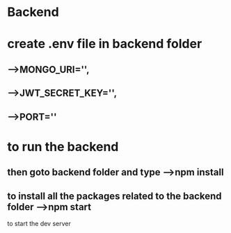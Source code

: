 # Backend
# create .env file in backend folder
-->MONGO_URI='',
--
-->JWT_SECRET_KEY='',
--
-->PORT=''
--
# to run the backend 
then goto backend folder and type 
-->npm install
--
to install all the packages related to the backend folder
-->npm start
--
to start the dev server
